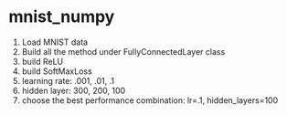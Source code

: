 # mnist_numpy
1. Load MNIST data
2. Build all the method under FullyConnectedLayer class
3. build ReLU
4. build SoftMaxLoss
5. learning rate: .001, .01, .1
6. hidden layer: 300, 200, 100
7. choose the best performance combination: lr=.1, hidden_layers=100
